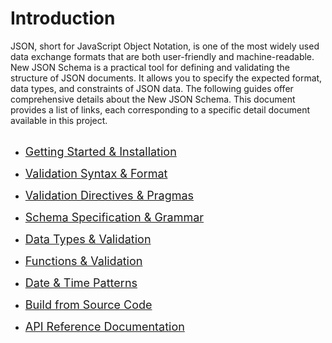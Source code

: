 # Introduction
JSON, short for JavaScript Object Notation, is one of the most widely used data exchange formats that are both user-friendly and machine-readable. New JSON Schema is a practical tool for defining and validating the structure of JSON documents. It allows you to specify the expected format, data types, and constraints of JSON data. The following guides offer comprehensive details about the New JSON Schema. This document provides a list of links, each corresponding to a specific detail document available in this project.
<br/>
<br/>

 * <font size="4">[Getting Started & Installation](/JsonSchema-DotNet/articles/quickstart.html)</font>

 * <font size="4">[Validation Syntax & Format](/JsonSchema-DotNet/articles/validation.html)</font>

 * <font size="4">[Validation Directives & Pragmas](/JsonSchema-DotNet/articles/directive.html)</font>

 * <font size="4">[Schema Specification & Grammar](/JsonSchema-DotNet/articles/specification.html)</font>

 * <font size="4">[Data Types & Validation](/JsonSchema-DotNet/articles/datatypes.html)</font>

 * <font size="4">[Functions & Validation](/JsonSchema-DotNet/articles/functions.html)</font>

 * <font size="4">[Date & Time Patterns](/JsonSchema-DotNet/articles/datetime.html)</font>

 * <font size="4">[Build from Source Code](/JsonSchema-DotNet/articles/sourcebuild.html)</font>

 * <font size="4">[API Reference Documentation](/JsonSchema-DotNet/api/index.html)</font>

<br/>